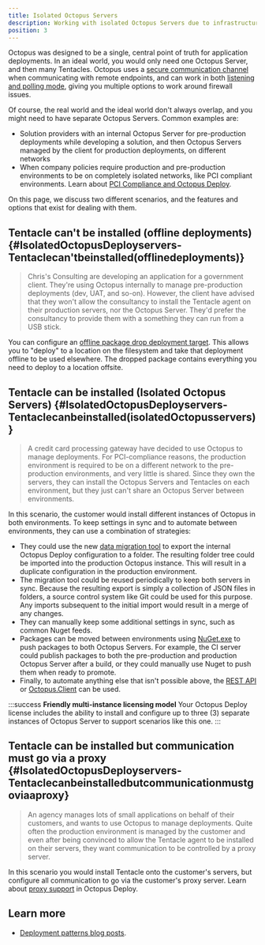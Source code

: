 ```yaml
---
title: Isolated Octopus Servers
description: Working with isolated Octopus Servers due to infrastructure or governance requirements.
position: 3
---
```


Octopus was designed to be a single, central point of truth for application deployments. In an ideal world, you would only need one Octopus Server, and then many Tentacles. Octopus uses a [secure communication channel](/docs/security/octopus-tentacle-communication/index.md) when communicating with remote endpoints, and can work in both [listening and polling mode](/docs/infrastructure/deployment-targets/windows-targets/index.md), giving you multiple options to work around firewall issues.

Of course, the real world and the ideal world don't always overlap, and you might need to have separate Octopus Servers. Common examples are:

- Solution providers with an internal Octopus Server for pre-production deployments while developing a solution, and then Octopus Servers managed by the client for production deployments, on different networks
- When company policies require production and pre-production environments to be on completely isolated networks, like PCI compliant environments. Learn about [PCI Compliance and Octopus Deploy](/docs/security/pci-compliance-and-octopus-deploy.md).

On this page, we discuss two different scenarios, and the features and options that exist for dealing with them.

## Tentacle can't be installed (offline deployments) {#IsolatedOctopusDeployservers-Tentaclecan&#39;tbeinstalled(offlinedeployments)}

> Chris's Consulting are developing an application for a government client. They're using Octopus internally to manage pre-production deployments (dev, UAT, and so-on). However, the client have advised that they won't allow the consultancy to install the Tentacle agent on their production servers, nor the Octopus Server. They'd prefer the consultancy to provide them with a something they can run from a USB stick.

You can configure an [offline package drop deployment target](/docs/infrastructure/deployment-targets/offline-package-drop.md). This allows you to "deploy" to a location on the filesystem and take that deployment offline to be used elsewhere. The dropped package contains everything you need to deploy to a location offsite.

## Tentacle can be installed (Isolated Octopus Servers) {#IsolatedOctopusDeployservers-Tentaclecanbeinstalled(isolatedOctopusservers)}

> A credit card processing gateway have decided to use Octopus to manage deployments. For PCI-compliance reasons, the production environment is required to be on a different network to the pre-production environments, and very little is shared. Since they own the servers, they can install the Octopus Servers and Tentacles on each environment, but they just can't share an Octopus Server between environments.

In this scenario, the customer would install different instances of Octopus in both environments. To keep settings in sync and to automate between environments, they can use a combination of strategies:

- They could use the new [data migration tool](/docs/administration/data/data-migration.md) to export the internal Octopus Deploy configuration to a folder. The resulting folder tree could be imported into the production Octopus instance. This will result in a duplicate configuration in the production environment.
- The migration tool could be reused periodically to keep both servers in sync. Because the resulting export is simply a collection of JSON files in folders, a source control system like Git could be used for this purpose. Any imports subsequent to the initial import would result in a merge of any changes.
- They can manually keep some additional settings in sync, such as common Nuget feeds.
- Packages can be moved between environments using [NuGet.exe](http://docs.nuget.org/docs/reference/command-line-reference) to push packages to both Octopus Servers. For example, the CI server could publish packages to both the pre-production and production Octopus Server after a build, or they could manually use Nuget to push them when ready to promote.
- Finally, to automate anything else that isn't possible above, the [REST API](/docs/octopus-rest-api/index.md) or [Octopus.Client](/docs/octopus-rest-api/octopus.client.md) can be used.

:::success
**Friendly multi-instance licensing model**
Your Octopus Deploy license includes the ability to install and configure up to three (3) separate instances of Octopus Server to support scenarios like this one.
:::

## Tentacle can be installed but communication must go via a proxy {#IsolatedOctopusDeployservers-Tentaclecanbeinstalledbutcommunicationmustgoviaaproxy}

> An agency manages lots of small applications on behalf of their customers, and wants to use Octopus to manage deployments. Quite often the production environment is managed by the customer and even after being convinced to allow the Tentacle agent to be installed on their servers, they want communication to be controlled by a proxy server.

In this scenario you would install Tentacle onto the customer's servers, but configure all communication to go via the customer's proxy server. Learn about [proxy support](/docs/infrastructure/deployment-targets/proxy-support.md) in Octopus Deploy.

## Learn more

- [Deployment patterns blog posts](https://octopus.com/blog/tag/Deployment%20Patterns).
